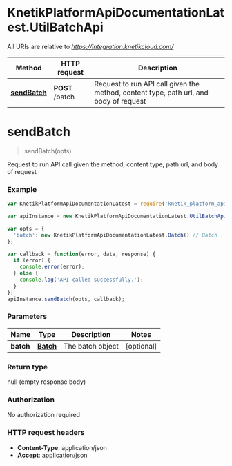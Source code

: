 # KnetikPlatformApiDocumentationLatest.UtilBatchApi

All URIs are relative to *https://integration.knetikcloud.com/*

Method | HTTP request | Description
------------- | ------------- | -------------
[**sendBatch**](UtilBatchApi.md#sendBatch) | **POST** /batch | Request to run API call given the method, content type, path url, and body of request


<a name="sendBatch"></a>
# **sendBatch**
> sendBatch(opts)

Request to run API call given the method, content type, path url, and body of request

### Example
```javascript
var KnetikPlatformApiDocumentationLatest = require('knetik_platform_api_documentation_latest');

var apiInstance = new KnetikPlatformApiDocumentationLatest.UtilBatchApi();

var opts = { 
  'batch': new KnetikPlatformApiDocumentationLatest.Batch() // Batch | The batch object
};

var callback = function(error, data, response) {
  if (error) {
    console.error(error);
  } else {
    console.log('API called successfully.');
  }
};
apiInstance.sendBatch(opts, callback);
```

### Parameters

Name | Type | Description  | Notes
------------- | ------------- | ------------- | -------------
 **batch** | [**Batch**](Batch.md)| The batch object | [optional] 

### Return type

null (empty response body)

### Authorization

No authorization required

### HTTP request headers

 - **Content-Type**: application/json
 - **Accept**: application/json

